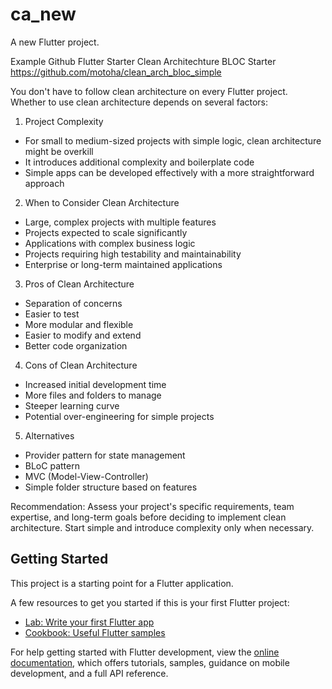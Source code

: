 # ca_new

A new Flutter project.

Example Github Flutter Starter Clean Architechture BLOC Starter https://github.com/motoha/clean_arch_bloc_simple

You don't have to follow clean architecture on every Flutter project. Whether to use clean architecture depends on several factors:

1. Project Complexity
- For small to medium-sized projects with simple logic, clean architecture might be overkill
- It introduces additional complexity and boilerplate code
- Simple apps can be developed effectively with a more straightforward approach

2. When to Consider Clean Architecture
- Large, complex projects with multiple features
- Projects expected to scale significantly
- Applications with complex business logic
- Projects requiring high testability and maintainability
- Enterprise or long-term maintained applications

3. Pros of Clean Architecture
- Separation of concerns
- Easier to test
- More modular and flexible
- Easier to modify and extend
- Better code organization

4. Cons of Clean Architecture
- Increased initial development time
- More files and folders to manage
- Steeper learning curve
- Potential over-engineering for simple projects

5. Alternatives
- Provider pattern for state management
- BLoC pattern
- MVC (Model-View-Controller)
- Simple folder structure based on features

Recommendation: Assess your project's specific requirements, team expertise, and long-term goals before deciding to implement clean architecture. Start simple and introduce complexity only when necessary.

## Getting Started

This project is a starting point for a Flutter application.

A few resources to get you started if this is your first Flutter project:

- [Lab: Write your first Flutter app](https://docs.flutter.dev/get-started/codelab)
- [Cookbook: Useful Flutter samples](https://docs.flutter.dev/cookbook)

For help getting started with Flutter development, view the
[online documentation](https://docs.flutter.dev/), which offers tutorials,
samples, guidance on mobile development, and a full API reference.
